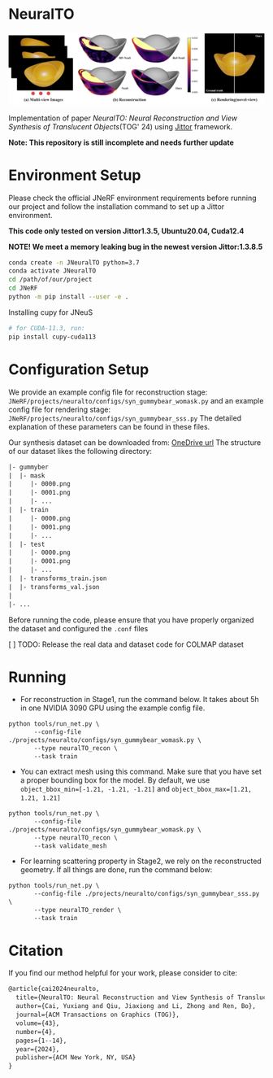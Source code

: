 # NeuralTO

![](./assets/teaser_compress.png)

Implementation of paper *NeuralTO: Neural Reconstruction and View Synthesis of Translucent Objects*(TOG' 24) using [Jittor](https://github.com/Jittor/JNeRF) framework.

**Note: This repository is still incomplete and needs further update**

# Environment Setup

Please check the official JNeRF environment requirements before running our project and follow the installation command to set up a Jittor environment.

**This code only tested on version Jittor1.3.5, Ubuntu20.04, Cuda12.4**

**NOTE! We meet a memory leaking bug in the newest version Jittor:1.3.8.5**

```bash
conda create -n JNeuralTO python=3.7
conda activate JNeuralTO
cd /path/of/our/project
cd JNeRF
python -m pip install --user -e .
```

Installing cupy for JNeuS
```bash
# for CUDA-11.3, run: 
pip install cupy-cuda113
```

# Configuration Setup

We provide an example config file for reconstruction stage: `JNeRF/projects/neuralto/configs/syn_gummybear_womask.py` 
and an example config file for rendering stage: `JNeRF/projects/neuralto/configs/syn_gummybear_sss.py`
The detailed explanation of these parameters can be found in these files.

Our synthesis dataset can be downloaded from: [OneDrive url](https://1drv.ms/f/c/20a93f3338af3e61/EopYJfbUPcFNk9WsRaN4HXkBdzG-ndPMd7JsCdI-gX-tjA?e=Aq59gV)
The structure of our dataset likes the following directory:
```txt
|- gummyber
|  |- mask
|     |- 0000.png
|     |- 0001.png
|     |- ...
|  |- train
|     |- 0000.png
|     |- 0001.png
|     |- ...
|  |- test
|     |- 0000.png
|     |- 0001.png
|     |- ...
|  |- transforms_train.json
|  |- transforms_val.json
|
|- ...
```
Before running the code, please ensure that you have properly organized the dataset and configured the `.conf` files

[ ] TODO: Release the real data and dataset code for COLMAP dataset

# Running

- For reconstruction in Stage1, run the command below.
It takes about 5h in one NVIDIA 3090 GPU using the example config file.

```shell
python tools/run_net.py \
       --config-file ./projects/neuralto/configs/syn_gummybear_womask.py \
       --type neuralTO_recon \
       --task train
```

- You can extract mesh using this command. Make sure that you have set a proper bounding box for the model. By default, we use 
`object_bbox_min=[-1.21, -1.21, -1.21]` and `object_bbox_max=[1.21, 1.21, 1.21]`
```shell
python tools/run_net.py \
       --config-file ./projects/neuralto/configs/syn_gummybear_womask.py \
       --type neuralTO_recon \
       --task validate_mesh
```

- For learning scattering property in Stage2, we rely on the reconstructed geometry.
If all things are done, run the command below:

```shell
python tools/run_net.py \
       --config-file ./projects/neuralto/configs/syn_gummybear_sss.py \
       --type neuralTO_render \
       --task train
```

# Citation

If you find our method helpful for your work, please consider to cite: 

```txt
@article{cai2024neuralto,
  title={NeuralTO: Neural Reconstruction and View Synthesis of Translucent Objects},
  author={Cai, Yuxiang and Qiu, Jiaxiong and Li, Zhong and Ren, Bo},
  journal={ACM Transactions on Graphics (TOG)},
  volume={43},
  number={4},
  pages={1--14},
  year={2024},
  publisher={ACM New York, NY, USA}
}
```